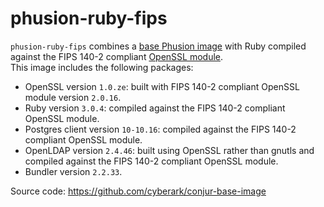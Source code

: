 # phusion-ruby-fips
 `phusion-ruby-fips` combines a [base Phusion image](https://hub.docker.com/r/phusion/baseimage) 
 with Ruby compiled against the FIPS 140-2 compliant [OpenSSL module](https://www.openssl.org/docs/fips.html).  
This image includes the following packages:

* OpenSSL version `1.0.ze`: built with  FIPS 140-2 compliant OpenSSL module version `2.0.16`.
* Ruby version `3.0.4`: compiled against the FIPS 140-2 compliant OpenSSL module.
* Postgres client version `10-10.16`: compiled against the FIPS 140-2 compliant OpenSSL module.
* OpenLDAP version `2.4.46`: built using OpenSSL rather than gnutls and compiled against the FIPS 140-2 compliant OpenSSL module. 
* Bundler version `2.2.33`.
 
Source code: https://github.com/cyberark/conjur-base-image
